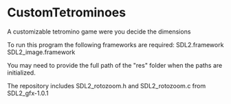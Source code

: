 # CustomTetrominoes
A customizable tetromino game were you decide the dimensions

To run this program the following frameworks are required:
SDL2.framework
SDL2_image.framework

You may need to provide the full path of the "res" folder when the paths are initialized.

The repository includes SDL2_rotozoom.h and SDL2_rotozoom.c from SDL2_gfx-1.0.1
